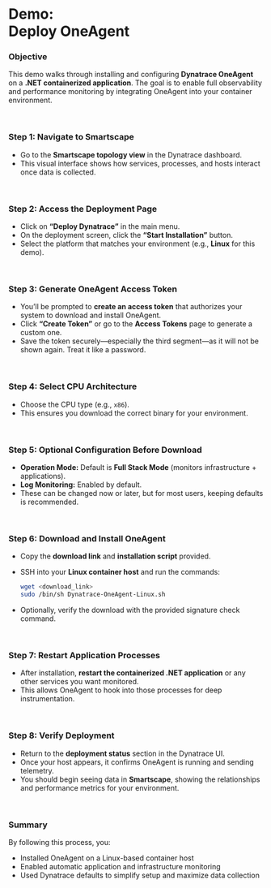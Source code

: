 # Demo:<br>Deploy OneAgent
### Objective
This demo walks through installing and configuring **Dynatrace OneAgent** on a **.NET containerized application**. The goal is to enable full observability and performance monitoring by integrating OneAgent into your container environment.

<br>

### Step 1: Navigate to Smartscape
- Go to the **Smartscape topology view** in the Dynatrace dashboard.
- This visual interface shows how services, processes, and hosts interact once data is collected.

<br>

### Step 2: Access the Deployment Page
- Click on **“Deploy Dynatrace”** in the main menu.
- On the deployment screen, click the **“Start Installation”** button.
- Select the platform that matches your environment (e.g., **Linux** for this demo).

<br>

### Step 3: Generate OneAgent Access Token
- You’ll be prompted to **create an access token** that authorizes your system to download and install OneAgent.
- Click **“Create Token”** or go to the **Access Tokens** page to generate a custom one.
- Save the token securely—especially the third segment—as it will not be shown again. Treat it like a password.

<br>

### Step 4: Select CPU Architecture
- Choose the CPU type (e.g., `x86`).
- This ensures you download the correct binary for your environment.

<br>

### Step 5: Optional Configuration Before Download
- **Operation Mode:** Default is **Full Stack Mode** (monitors infrastructure + applications).
- **Log Monitoring:** Enabled by default.
- These can be changed now or later, but for most users, keeping defaults is recommended.

<br>

### Step 6: Download and Install OneAgent
- Copy the **download link** and **installation script** provided.
- SSH into your **Linux container host** and run the commands:

  ```bash
  wget <download_link>
  sudo /bin/sh Dynatrace-OneAgent-Linux.sh
  ```
- Optionally, verify the download with the provided signature check command.

<br>

### Step 7: Restart Application Processes
- After installation, **restart the containerized .NET application** or any other services you want monitored.
- This allows OneAgent to hook into those processes for deep instrumentation.

<br>

### Step 8: Verify Deployment
- Return to the **deployment status** section in the Dynatrace UI.
- Once your host appears, it confirms OneAgent is running and sending telemetry.
- You should begin seeing data in **Smartscape**, showing the relationships and performance metrics for your environment.

<br>

### Summary
By following this process, you:
- Installed OneAgent on a Linux-based container host
- Enabled automatic application and infrastructure monitoring
- Used Dynatrace defaults to simplify setup and maximize data collection
